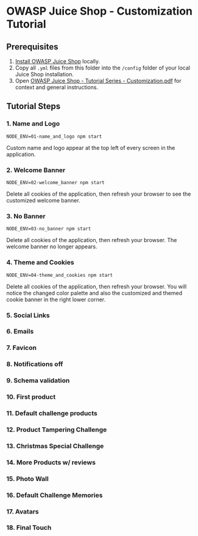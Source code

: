 # OWASP Juice Shop - Customization Tutorial

## Prerequisites

1. [Install OWASP Juice Shop](https://github.com/juice-shop/juice-shop#setup) locally. 
2. Copy all `.yml` files from this folder into the `/config` folder of your local Juice Shop installation.
3. Open [OWASP Juice Shop - Tutorial Series - Customization.pdf](OWASP%20Juice%20Shop%20-%20Tutorial%20Series%20-%20Customization.pdf) for context and general instructions.

## Tutorial Steps

### 1. Name and Logo
```
NODE_ENV=01-name_and_logo npm start
```
Custom name and logo appear at the top left of every screen in the application.

### 2. Welcome Banner 
```
NODE_ENV=02-welcome_banner npm start
```
Delete all cookies of the application, then refresh your browser to see the customized welcome banner. 

### 3. No Banner 
```
NODE_ENV=03-no_banner npm start
```
Delete all cookies of the application, then refresh your browser. The welcome banner no longer appears.

### 4. Theme and Cookies 
```
NODE_ENV=04-theme_and_cookies npm start
```
Delete all cookies of the application, then refresh your browser. You will notice the changed color palette and also the customized and themed cookie banner in the right lower corner.

### 5. Social Links
### 6. Emails
### 7. Favicon
### 8. Notifications off
### 9. Schema validation
### 10. First product
### 11. Default challenge products
### 12. Product Tampering Challenge
### 13. Christmas Special Challenge
### 14. More Products w/ reviews
### 15. Photo Wall
### 16. Default Challenge Memories
### 17. Avatars
### 18. Final Touch
